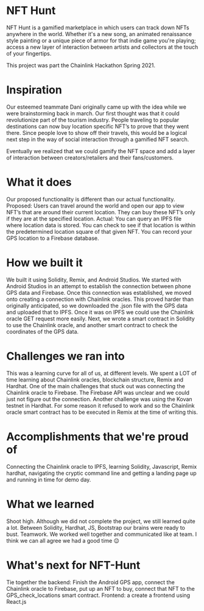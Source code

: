 # NFT Hunt
NFT Hunt is a gamified marketplace in which users can track down NFTs anywhere in the world.
Whether it's a new song, an animated renaissance style painting or a unique piece of armor for that indie game you're playing; access a new layer of
interaction between artists and collectors at the touch of your fingertips.

This project was part the Chainlink Hackathon Spring 2021.

# Inspiration
Our esteemed teammate Dani originally came up with the idea while we were brainstorming back in march. Our first thought was that it could revolutionize part of the tourism industry. People traveling to popular destinations can now buy location specific NFT’s to prove that they went there. Since people love to show off their travels, this would be a logical next step in the way of social interaction through a gamified NFT search.

Eventually we realized that we could gamify the NFT space and add a layer of interaction between creators/retailers and their fans/customers.

# What it does
Our proposed functionality is different than our actual functionality. 
Proposed: Users can travel around the world and open our app to view NFT’s that are around their current location. They can buy these NFT’s only if they are at the specified location. 
Actual: You can query an IPFS file where location data is stored. You can check to see if that location is within the predetermined location square of that given NFT. You can record your GPS location to a Firebase database.

# How we built it
We built it using Solidity, Remix, and Android Studios. We started with Android Studios in an attempt to establish the connection between phone GPS data and Firebase. Once this connection was established, we moved onto creating a connection with Chainlink oracles. This proved harder than originally anticipated, so we downloaded the .json file with the GPS data and uploaded that to IPFS. Once it was on IPFS we could use the Chainlink oracle GET request more easily. Next, we wrote a smart contract in Solidity to use the Chainlink oracle, and another smart contract to check the coordinates of the GPS data.

# Challenges we ran into
This was a learning curve for all of us, at different levels. We spent a LOT of time learning about Chainlink oracles, blockchain structure, Remix and Hardhat. One of the main challenges that stuck out was connecting the Chainlink oracle to Firebase. The Firebase API was unclear and we could just not figure out the connection. Another challenge was using the Kovan testnet in Hardhat. For some reason it refused to work and so the Chainlink oracle smart contract has to be executed in Remix at the time of writing this.

# Accomplishments that we're proud of
Connecting the Chainlink oracle to IPFS, learning Solidity, Javascript, Remix hardhat, navigating the cryptic command line and getting a landing page up and running in time for demo day.

# What we learned
Shoot high. Although we did not complete the project, we still learned quite a lot. Between Solidity, Hardhat, JS, Bootstrap our brains were ready to bust. Teamwork. We worked well together and communicated like at team. I think we can all agree we had a good time 😉

# What's next for NFT-Hunt
Tie together the backend: Finish the Android GPS app, connect the Chainlink oracle to Firebase, put up an NFT to buy, connect that NFT to the GPS_check_locations smart contract. 
Frontend: a create a frontend using React.js


